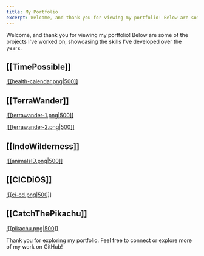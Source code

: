 ```yaml
---
title: My Portfolio
excerpt: Welcome, and thank you for viewing my portfolio! Below are some of the projects I've worked on, showcasing the skills I've developed over the years.
---
```


Welcome, and thank you for viewing my portfolio! Below are some of the projects I've worked on, showcasing the skills I've developed over the years. 



## [[TimePossible]]

[![[health-calendar.png|500]]](<TimePossible.md>)

## [[TerraWander]]

[![[terrawander-1.png|500]]](<TerraWander.md>)

[![[terrawander-2.png|500]]](<TerraWander.md>)

## [[IndoWilderness]]

[![[animalsID.png|500]]](<IndoWilderness.md>)

## [[CICDiOS]]

[![[ci-cd.png|500]]](<CICDiOS.md>)

## [[CatchThePikachu]]

[![[pikachu.png|500]]](<CatchThePikachu.md>)

Thank you for exploring my portfolio. Feel free to connect or explore more of my work on GitHub!